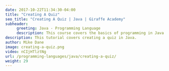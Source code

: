```yaml
---
date: 2017-10-22T11:34:30-04:00
title: "Creating A Quiz"
seo_title: "Creating A Quiz | Java | Giraffe Academy"
subheader:
     greeting: Java - Programming Language
     description: This course covers the basics of programming in Java. Work your way through the videos and we'll teach you everything you need to know to start your programming journey!
description: This tutorial covers creating a quiz in Java.
author: Mike Dane
image: creating-a-quiz.png
video: nCIjHTlztNg
url: /programming-languages/java/creating-a-quiz/
weight: 29
---
```

